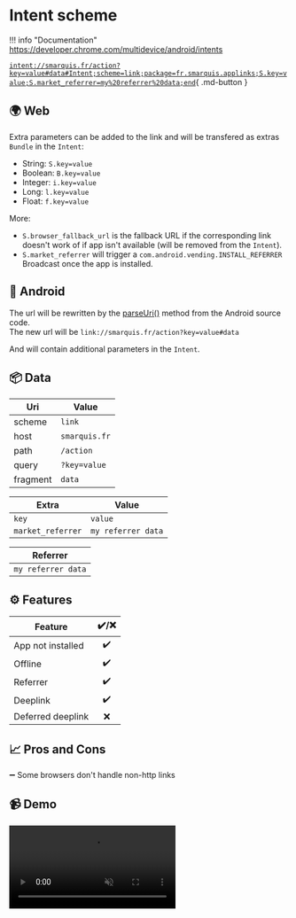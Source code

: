 # Intent scheme

!!! info "Documentation"
    https://developer.chrome.com/multidevice/android/intents

[`intent://smarquis.fr/action?key=value#data#Intent;scheme=link;package=fr.smarquis.applinks;S.key=value;S.market_referrer=my%20referrer%20data;end`](intent://smarquis.fr/action?key=value#data#Intent;scheme=link;package=fr.smarquis.applinks;S.key=value;S.market_referrer=my%20referrer%20data;end){ .md-button }

## 🌍 Web

Extra parameters can be added to the link and will be transfered as extras `Bundle` in the `Intent`:

- String: `S.key=value`
- Boolean: `B.key=value`
- Integer: `i.key=value`
- Long: `l.key=value`
- Float: `f.key=value`

More:

- `S.browser_fallback_url` is the fallback URL if the corresponding link doesn't work of if app isn't available (will be removed from the `Intent`).
- `S.market_referrer` will trigger a `com.android.vending.INSTALL_REFERRER` Broadcast once the app is installed.

## 🤖 Android

The url will be rewritten by the [parseUri()](https://android.googlesource.com/platform/frameworks/base/+/refs/heads/master/core/java/android/content/Intent.java#5831) method from the Android source code.  
The new url will be `link://smarquis.fr/action?key=value#data`

And will contain additional parameters in the `Intent`.  

## 📦 Data

| Uri | Value |
|---|---|
| scheme | `link` |
| host | `smarquis.fr` |
| path | `/action` |
| query | `?key=value` |
| fragment | `data` |

| Extra | Value |
|---|---|
| `key` | `value` |
| `market_referrer` | `my referrer data` |

| Referrer |
|---|
| `my referrer data` |

## ⚙️ Features

| Feature | ✔️/❌ |
|---|:---:|
| App not installed | ✔️ |
| Offline | ✔️ |
| Referrer | ✔️ |
| Deeplink | ✔️ |
| Deferred deeplink | ❌ |

## 📈 Pros and Cons

➖ Some browsers don't handle non-http links  

## 📹 Demo

<video class="device" controls muted>
    <source src="../assets/intent-scheme.mp4" type="video/mp4">
</video>
